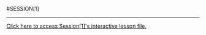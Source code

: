 #SESSION[1]

---

[Click here to access Session[1]'s interactive lesson file.](https://colab.research.google.com/drive/1jOHHFn8If-JoY8jwy0Mk8vihKqG40sbE)
